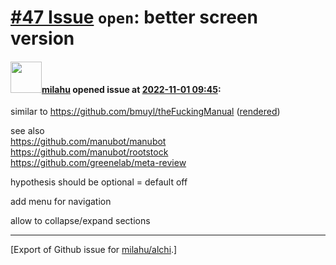 # [\#47 Issue](https://github.com/milahu/alchi/issues/47) `open`: better screen version

#### <img src="https://avatars.githubusercontent.com/u/12958815?v=4" width="50">[milahu](https://github.com/milahu) opened issue at [2022-11-01 09:45](https://github.com/milahu/alchi/issues/47):

similar to <https://github.com/bmuyl/theFuckingManual>
([rendered](https://bmuyl.github.io/theFuckingManual/))

see also  
<https://github.com/manubot/manubot>  
<https://github.com/manubot/rootstock>  
<https://github.com/greenelab/meta-review>

hypothesis should be optional = default off

add menu for navigation

allow to collapse/expand sections

------------------------------------------------------------------------

\[Export of Github issue for
[milahu/alchi](https://github.com/milahu/alchi).\]
